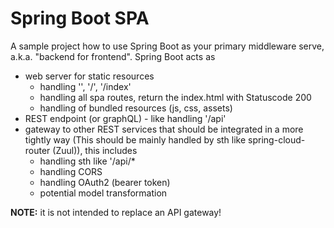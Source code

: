 # Spring Boot SPA

A sample project how to use Spring Boot as your primary middleware serve, a.k.a. "backend for frontend".
Spring Boot acts as 
* web server for static resources
  * handling '', '/', '/index'
  * handling all spa routes, return the index.html with Statuscode 200
  * handling of bundled resources (js, css, assets)
* REST endpoint (or graphQL) - like handling '/api'
* gateway to other REST services that should be integrated in a more tightly way (This should be mainly handled by sth like spring-cloud-router (Zuul)), this includes
  * handling sth like '/api/*
  * handling CORS
  * handling OAuth2 (bearer token)
  * potential model transformation


**NOTE:** it is not intended to replace an API gateway!
